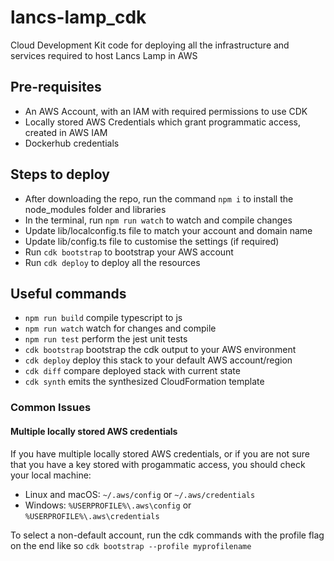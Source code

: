 # lancs-lamp_cdk

Cloud Development Kit code for deploying all the infrastructure and services required to host Lancs Lamp in AWS

## Pre-requisites

- An AWS Account, with an IAM with required permissions to use CDK
- Locally stored AWS Credentials which grant programmatic access, created in AWS IAM
- Dockerhub credentials

## Steps to deploy

- After downloading the repo, run the command `npm i` to install the node_modules folder and libraries
- In the terminal, run `npm run watch` to watch and compile changes
- Update lib/localconfig.ts file to match your account and domain name
- Update lib/config.ts file to customise the settings (if required)
- Run `cdk bootstrap` to bootstrap your AWS account
- Run `cdk deploy` to deploy all the resources

## Useful commands

- `npm run build` compile typescript to js
- `npm run watch` watch for changes and compile
- `npm run test` perform the jest unit tests
- `cdk bootstrap` bootstrap the cdk output to your AWS environment
- `cdk deploy` deploy this stack to your default AWS account/region
- `cdk diff` compare deployed stack with current state
- `cdk synth` emits the synthesized CloudFormation template

### Common Issues

#### Multiple locally stored AWS credentials

If you have multiple locally stored AWS credentials, or if you are not sure that you have a key stored with progammatic access, you should check your local machine:

- Linux and macOS: `~/.aws/config` or `~/.aws/credentials`
- Windows: `%USERPROFILE%\.aws\config` or `%USERPROFILE%\.aws\credentials`

To select a non-default account, run the cdk commands with the profile flag on the end like so `cdk bootstrap --profile myprofilename`
